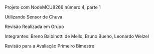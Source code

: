 Projeto com NodeMCU8266 número 4, parte 1

Utilizando Sensor de Chuva

Revisão Realizada em Grupo

Integrantes: Breno Balbinotti de Mello, Bruno Bueno, Leonardo Welzel

Revisão para a Avaliação Primeiro Bimestre